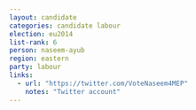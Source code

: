 ```yaml
---
layout: candidate
categories: candidate labour
election: eu2014
list-rank: 6
person: naseem-ayub
region: eastern
party: labour
links:
  - url: "https://twitter.com/VoteNaseem4MEP"
    notes: "Twitter account"
---
```


